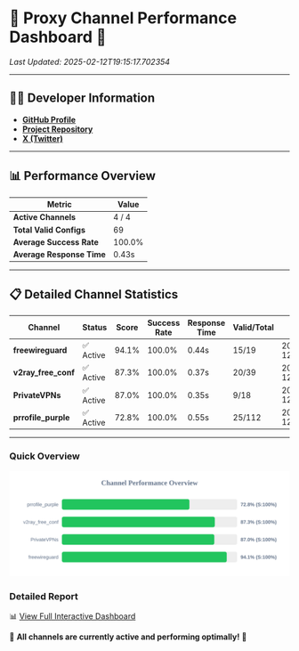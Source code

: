 # 🌟 Proxy Channel Performance Dashboard 🌟

_Last Updated: 2025-02-12T19:15:17.702354_

---

## 👩‍💻 Developer Information

- **[GitHub Profile](https://github.com/4n0nymou3)**  
- **[Project Repository](https://github.com/4n0nymou3/multi-proxy-config-fetcher)**  
- **[X (Twitter)](https://x.com/4n0nymou3)**  

---

## 📊 Performance Overview

| Metric                | Value       |
|-----------------------|-------------|
| **Active Channels**   | 4 / 4       |
| **Total Valid Configs** | 69          |
| **Average Success Rate** | 100.0%      |
| **Average Response Time** | 0.43s       |

---

## 📋 Detailed Channel Statistics

| Channel          | Status     | Score  | Success Rate | Response Time | Valid/Total | Last Success               |
|------------------|------------|--------|--------------|---------------|-------------|----------------------------|
| **freewireguard**  | ✅ Active  | 94.1%  | 100.0% | 0.44s         | 15/19       | 2025-02-12T19:15:17.700536 |
| **v2ray_free_conf**  | ✅ Active  | 87.3%  | 100.0% | 0.37s         | 20/39       | 2025-02-12T19:15:16.853613 |
| **PrivateVPNs**  | ✅ Active  | 87.0%  | 100.0% | 0.35s         | 9/18       | 2025-02-12T19:15:17.237102 |
| **prrofile_purple**  | ✅ Active  | 72.8%  | 100.0% | 0.55s         | 25/112       | 2025-02-12T19:15:16.395779 |

---

### Quick Overview
<div align="center">
  <a href="https://raw.githubusercontent.com/nullluser/NullRepo/refs/heads/main/assets/channel_stats_chart.svg">
    <img src="https://raw.githubusercontent.com/nullluser/NullRepo/refs/heads/main/assets/channel_stats_chart.svg" alt="Source Performance Statistics" width="800">
  </a>
</div>

### Detailed Report
📊 [View Full Interactive Dashboard](https://htmlpreview.github.io/?https://github.com/nullluser/NullRepo/blob/main/assets/performance_report.html)

🎉 **All channels are currently active and performing optimally!** 🎉

